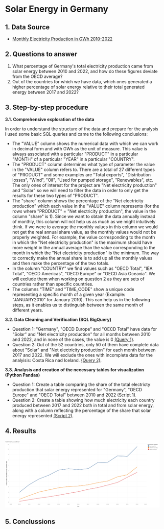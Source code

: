 # Solar Energy in Germany

## 1. Data Source
- [Monthly Electricity Production in GWh 2010-2022](https://www.kaggle.com/datasets/ccanb23/iea-monthly-electricity-statistics?resource=download)

## 2. Questions to answer
1. What percentage of Germany's total electricity production came from solar energy between 2010 and 2022, and how do these figures deviate from the OECD average?
2. Out of the countries for which we have data, which ones generated a higher percentage of solar energy relative to their total generated energy between 2017 and 2022?

## 3. Step-by-step procedure

**3.1. Comprehensive exploration of the data**

In order to understand the structure of the data and prepare for the analysis I used some basic SQL queries and came to the following conclusions:
- The "VALUE" column shows the numerical data with which we can work in decimal form and with GWh as the unit of measure. This value is always associated with a particular "PRODUCT" in a particular "MONTH" of a particular "YEAR" in a particular "COUNTRY". 
- The "PRODUCT" column determines what type of parameter the value in the "VALUE" column refers to. There are a total of 27 different types of "PRODUCT" and some examples are "Total exports", "Distribution losses", "Wind", "Oil", "Used for pumped storage", "Renewables", etc. The only ones of interest for the project are "Net electricity production" and "Solar" so we will need to filter the data in order to only get the results for these two types of "PRODUCT".
- The "share" column shows the percentage of the "Net electricity production" which each value in the "VALUE" column represents (for the rows where "PRODUCT" = "Net electricity production", the value in the column "share" is 1). Since we want to obtain the data annually instead of monthly, this column will not help us as much as we might intuitively think. If we were to average the monthly values in this column we would not get the real annual share value, as the monthly values would not be properly weighted. For example, the value corresponding to the month in which the "Net electricity production" is the maximum should have more weight in the annual average than the value corresponding to the month in which the "Net electricity production" is the minimum. The way to correctly make the annual share is to add up all the monthly values and then make the percentage of the two totals.
- In the column "COUNTRY" we find values such as "OECD Total", "IEA Total", "OECD Americas", "OECD Europe" or "OECD Asia Oceania". We will exclude them when working on question 2 as they are sets of countries rather than specific countries.
- The columns "TIME" and "TIME_CODE" show a unique code representing a specific month of a given year (Example: "JANUARY2010" for January 2010). This can help us in the following steps, as it enables us to distinguish between the same month of different years.

**3.2. Data Cleaning and Verification (SQL BigQuery)**

- Question 1: "Germany", "OECD Europe" and "OECD Total" have data for "Solar" and "Net electricity production" for all months between 2010 and 2022, and in none of the cases, the value is 0 [(Query 1)](sql_queries.txt).
- Question 2: Out of the 52 countries, only 50 of them have complete data about "Solar" and "Net electricity production" for each month between 2017 and 2022. We will exclude the ones with incomplete data for the analyisis: Costa Rica nad Iceland. [(Query 2)](sql_queries.txt).

**3.3. Analysis and creation of the necessary tables for visualization (Python Pandas)**

- Question 1: Create a table comparing the share of the total electricty production that solar energy represented for "Germany", "OECD Europe" and "OECD Total" between 2010 and 2022 [(Script 1)](Q1.py).
- Question 2: Create a table showing how much electricity each country produced between 2017 and 2022 both in total and from solar energy, along with a column reflecting the percentage of the share that solar energy represented [(Script 2)](Q2.py).


## 4. Results
![Ejemplo de imagen](visualizations/Viz1.png)


## 5. Conclussions
